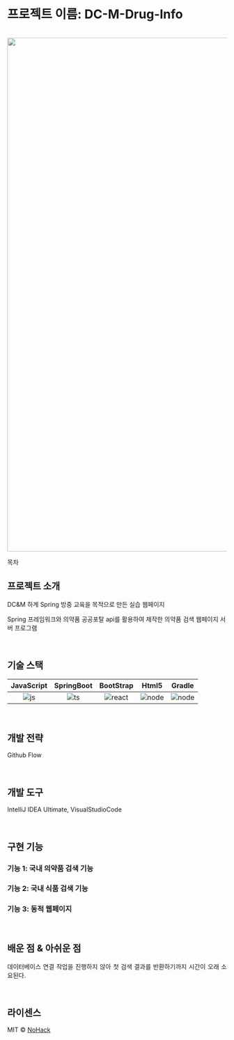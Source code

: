 # 프로젝트 이름: DC-M-Drug-Info

<p align="center">
  <br>
  <img width="1180" alt="image" src="https://github.com/suhanlim/DC-M-Drug-Info/assets/51906310/a35cc24e-1c8b-4379-887b-3f1e419d598f">
  <br>
</p>

목차

## 프로젝트 소개

<p align="justify">
DC&amp;M 하계 Spring 방중 교육을 목적으로 만든 실습 웹페이지
  
  Spring 프레임워크와 의약품 공공포탈 api를 활용하여 제작한 의약품 검색 웹페이지 서버 프로그램
</p>


<p align="center">

</p>

<br>

## 기술 스택

| JavaScript | SpringBoot |  BootStrap  |  Html5  |  Gradle  |
| :--------: | :--------: | :---------: | :-----: | :------: |
|   ![js]    |   ![ts]    |  ![react]   | ![node] | ![node]  |

<br>

## 개발 전략
Github Flow 

<br>

## 개발 도구
IntelliJ IDEA Ultimate, VisualStudioCode

<br>

## 구현 기능

### 기능 1: 국내 의약품 검색 기능

### 기능 2: 국내 식품 검색 기능

### 기능 3: 동적 웹페이지

<br>

## 배운 점 & 아쉬운 점

<p align="justify">
데이터베이스 연결 작업을 진행하지 않아 첫 검색 결과를 반환하기까지 시간이 오래 소요된다.
</p>

<br>

## 라이센스

MIT &copy; [NoHack](mailto:lbjp114@gmail.com)

<!-- Stack Icon Refernces -->

[js]: /images/stack/javascript.svg
[ts]: /images/stack/typescript.svg
[react]: /images/stack/react.svg
[node]: /images/stack/node.svg

